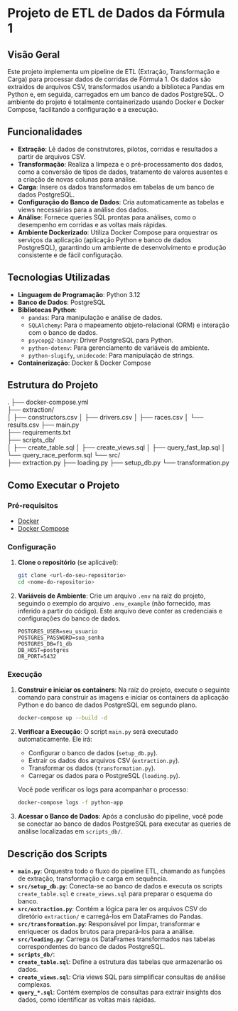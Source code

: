 # Projeto de ETL de Dados da Fórmula 1

## Visão Geral

Este projeto implementa um pipeline de ETL (Extração, Transformação e Carga) para processar dados de corridas de Fórmula 1. Os dados são extraídos de arquivos CSV, transformados usando a biblioteca Pandas em Python e, em seguida, carregados em um banco de dados PostgreSQL. O ambiente do projeto é totalmente containerizado usando Docker e Docker Compose, facilitando a configuração e a execução.

## Funcionalidades

- **Extração**: Lê dados de construtores, pilotos, corridas e resultados a partir de arquivos CSV.
- **Transformação**: Realiza a limpeza e o pré-processamento dos dados, como a conversão de tipos de dados, tratamento de valores ausentes e a criação de novas colunas para análise.
- **Carga**: Insere os dados transformados em tabelas de um banco de dados PostgreSQL.
- **Configuração do Banco de Dados**: Cria automaticamente as tabelas e views necessárias para a análise dos dados.
- **Análise**: Fornece queries SQL prontas para análises, como o desempenho em corridas e as voltas mais rápidas.
- **Ambiente Dockerizado**: Utiliza Docker Compose para orquestrar os serviços da aplicação (aplicação Python e banco de dados PostgreSQL), garantindo um ambiente de desenvolvimento e produção consistente e de fácil configuração.

## Tecnologias Utilizadas

- **Linguagem de Programação**: Python 3.12
- **Banco de Dados**: PostgreSQL
- **Bibliotecas Python**:
  - `pandas`: Para manipulação e análise de dados.
  - `SQLAlchemy`: Para o mapeamento objeto-relacional (ORM) e interação com o banco de dados.
  - `psycopg2-binary`: Driver PostgreSQL para Python.
  - `python-dotenv`: Para gerenciamento de variáveis de ambiente.
  - `python-slugify`, `unidecode`: Para manipulação de strings.
- **Containerização**: Docker & Docker Compose

## Estrutura do Projeto

.
├── docker-compose.yml      
├── extraction/            
│   ├── constructors.csv
│   ├── drivers.csv
│   ├── races.csv
│   └── results.csv
├── main.py                 
├── requirements.txt        
├── scripts_db/             
│   ├── create_table.sql
│   ├── create_views.sql
│   ├── query_fast_lap.sql
│   └── query_race_perform.sql
└── src/                   
├── extraction.py
├── loading.py
├── setup_db.py
└── transformation.py

## Como Executar o Projeto

### Pré-requisitos

- [Docker](https://docs.docker.com/get-docker/)
- [Docker Compose](https://docs.docker.com/compose/install/)

### Configuração

1.  **Clone o repositório** (se aplicável):
    ```bash
    git clone <url-do-seu-repositorio>
    cd <nome-do-repositorio>
    ```

2.  **Variáveis de Ambiente**:
    Crie um arquivo `.env` na raiz do projeto, seguindo o exemplo do arquivo `.env_example` (não fornecido, mas inferido a partir do código). Este arquivo deve conter as credenciais e configurações do banco de dados.
    ```env
    POSTGRES_USER=seu_usuario
    POSTGRES_PASSWORD=sua_senha
    POSTGRES_DB=f1_db
    DB_HOST=postgres
    DB_PORT=5432
    ```

### Execução

1.  **Construir e iniciar os containers**:
    Na raiz do projeto, execute o seguinte comando para construir as imagens e iniciar os containers da aplicação Python e do banco de dados PostgreSQL em segundo plano.

    ```bash
    docker-compose up --build -d
    ```

2.  **Verificar a Execução**:
    O script `main.py` será executado automaticamente. Ele irá:
    - Configurar o banco de dados (`setup_db.py`).
    - Extrair os dados dos arquivos CSV (`extraction.py`).
    - Transformar os dados (`transformation.py`).
    - Carregar os dados para o PostgreSQL (`loading.py`).

    Você pode verificar os logs para acompanhar o processo:
    ```bash
    docker-compose logs -f python-app
    ```

3.  **Acessar o Banco de Dados**:
    Após a conclusão do pipeline, você pode se conectar ao banco de dados PostgreSQL para executar as queries de análise localizadas em `scripts_db/`.

## Descrição dos Scripts

- **`main.py`**: Orquestra todo o fluxo do pipeline ETL, chamando as funções de extração, transformação e carga em sequência.
- **`src/setup_db.py`**: Conecta-se ao banco de dados e executa os scripts `create_table.sql` e `create_views.sql` para preparar o esquema do banco.
- **`src/extraction.py`**: Contém a lógica para ler os arquivos CSV do diretório `extraction/` e carregá-los em DataFrames do Pandas.
- **`src/transformation.py`**: Responsável por limpar, transformar e enriquecer os dados brutos para prepará-los para a análise.
- **`src/loading.py`**: Carrega os DataFrames transformados nas tabelas correspondentes do banco de dados PostgreSQL.
- **`scripts_db/`**:
- **`create_table.sql`**: Define a estrutura das tabelas que armazenarão os dados.
- **`create_views.sql`**: Cria views SQL para simplificar consultas de análise complexas.
- **`query_*.sql`**: Contém exemplos de consultas para extrair insights dos dados, como identificar as voltas mais rápidas.

